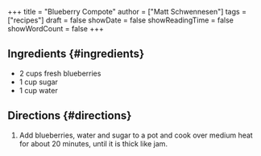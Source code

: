 +++
title = "Blueberry Compote"
author = ["Matt Schwennesen"]
tags = ["recipes"]
draft = false
showDate = false
showReadingTime = false
showWordCount = false
+++

## Ingredients {#ingredients}

-   2 cups fresh blueberries
-   1 cup sugar
-   1 cup water


## Directions {#directions}

1.  Add blueberries, water and sugar to a pot and cook over medium heat for about
    20 minutes, until it is thick like jam.

